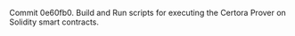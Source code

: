 Commit 0e60fb0.                    Build and Run scripts for executing the Certora Prover on Solidity smart contracts.